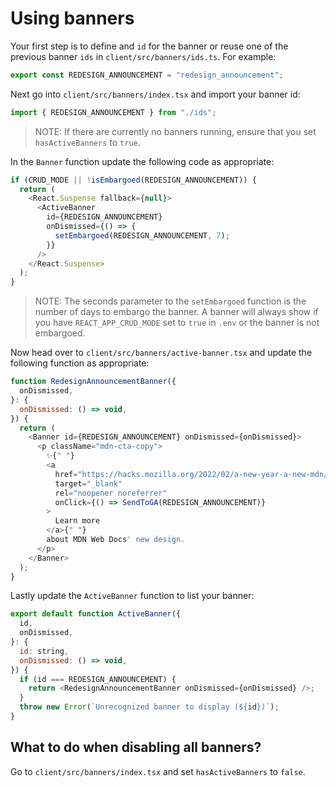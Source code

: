 # Using banners

Your first step is to define and `id` for the banner or reuse one of the previous banner `ids` in `client/src/banners/ids.ts`. For example:

```js
export const REDESIGN_ANNOUNCEMENT = "redesign_announcement";
```

Next go into `client/src/banners/index.tsx` and import your banner id:

```js
import { REDESIGN_ANNOUNCEMENT } from "./ids";
```

> NOTE: If there are currently no banners running, ensure that you set `hasActiveBanners` to `true`.

In the `Banner` function update the following code as appropriate:

```js
if (CRUD_MODE || !isEmbargoed(REDESIGN_ANNOUNCEMENT)) {
  return (
    <React.Suspense fallback={null}>
      <ActiveBanner
        id={REDESIGN_ANNOUNCEMENT}
        onDismissed={() => {
          setEmbargoed(REDESIGN_ANNOUNCEMENT, 7);
        }}
      />
    </React.Suspense>
  );
}
```

> NOTE: The seconds parameter to the `setEmbargoed` function is the number of days to embargo the banner. A banner will always show if you have `REACT_APP_CRUD_MODE` set to `true` in `.env` or the banner is not embargoed.

Now head over to `client/src/banners/active-banner.tsx` and update the following function as appropriate:

```js
function RedesignAnnouncementBanner({
  onDismissed,
}: {
  onDismissed: () => void,
}) {
  return (
    <Banner id={REDESIGN_ANNOUNCEMENT} onDismissed={onDismissed}>
      <p className="mdn-cta-copy">
        ✨{" "}
        <a
          href="https://hacks.mozilla.org/2022/02/a-new-year-a-new-mdn/"
          target="_blank"
          rel="noopener noreferrer"
          onClick={() => SendToGA(REDESIGN_ANNOUNCEMENT)}
        >
          Learn more
        </a>{" "}
        about MDN Web Docs' new design.
      </p>
    </Banner>
  );
}
```

Lastly update the `ActiveBanner` function to list your banner:

```js
export default function ActiveBanner({
  id,
  onDismissed,
}: {
  id: string,
  onDismissed: () => void,
}) {
  if (id === REDESIGN_ANNOUNCEMENT) {
    return <RedesignAnnouncementBanner onDismissed={onDismissed} />;
  }
  throw new Error(`Unrecognized banner to display (${id})`);
}
```

## What to do when disabling all banners?

Go to `client/src/banners/index.tsx` and set `hasActiveBanners` to `false`.

